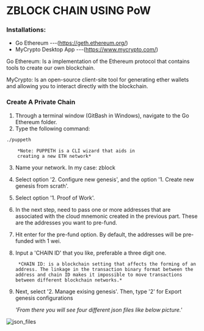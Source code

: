 # ZBLOCK CHAIN USING PoW

### Installations:
- Go Ethereum  ---(https://geth.ethereum.org/)
- MyCrypto Desktop App  ---(https://www.mycrypto.com/)

Go Ethereum: Is a implementation of the Ethereum protocol that contains tools to create our own blockchain.

MyCrypto: Is an open-source client-site tool for generating ether wallets and allowing you to interact directly with the blockchain. 


### Create A Private Chain

1. Through a terminal window (GitBash in Windows), navigate to the Go Ethereum folder. 
2. Type the following command: 

```bash
./puppeth
``` 
        
        *Note: PUPPETH is a CLI wizard that aids in 
        creating a new ETH network*

3. Name your network. In my case: zblock
4. Select option '2. Configure new genesis', and the option '1. Create new genesis from scrath'.
5. Select option '1. Proof of Work'.
6. In the next step, need to pass one or more addresses that are associated with the cloud mnemonic created in the previous part. These are the addresses you want to pre-fund.
7. Hit enter for the pre-fund option. By default, the addresses will be pre-funded with 1 wei. 
8. Input a 'CHAIN ID' that you like, preferable a three digit one. 

        *CHAIN ID: is a blockchain setting that affects the forming of an address. The linkage in the transaction binary format between the address and chain ID makes it impossible to move transactions between different blockchain networks.*

9. Next, select '2. Manage exising genesis'. Then, type '2' for Export genesis configurations

    *'From there you will see four different json files like below picture.'*

![json_files](json_files.png)









